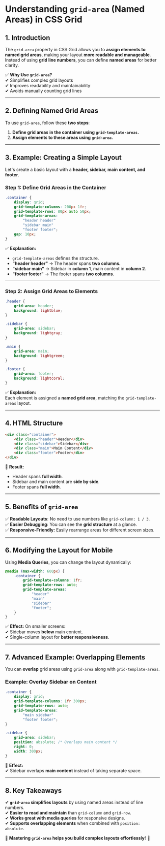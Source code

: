 # **Understanding `grid-area` (Named Areas) in CSS Grid**  

## **1. Introduction**  
The `grid-area` property in CSS Grid allows you to **assign elements to named grid areas**, making your layout **more readable and manageable**. Instead of using **grid line numbers**, you can define **named areas** for better clarity.

✅ **Why Use `grid-area`?**  
✔ Simplifies complex grid layouts  
✔ Improves readability and maintainability  
✔ Avoids manually counting grid lines  

---

## **2. Defining Named Grid Areas**  
To use `grid-area`, follow these **two steps**:  
1. **Define grid areas in the container using `grid-template-areas`.**  
2. **Assign elements to these areas using `grid-area`.**  

---

## **3. Example: Creating a Simple Layout**  
Let's create a basic layout with a **header, sidebar, main content, and footer**.

### **Step 1: Define Grid Areas in the Container**  
```css
.container {
    display: grid;
    grid-template-columns: 200px 1fr;
    grid-template-rows: 80px auto 50px;
    grid-template-areas: 
        "header header"
        "sidebar main"
        "footer footer";
    gap: 10px;
}
```
✅ **Explanation:**  
- `grid-template-areas` defines the structure.  
- **"header header"** → The header spans **two columns**.  
- **"sidebar main"** → Sidebar in **column 1**, main content in **column 2**.  
- **"footer footer"** → The footer spans **two columns**.  

---

### **Step 2: Assign Grid Areas to Elements**  
```css
.header {
    grid-area: header;
    background: lightblue;
}

.sidebar {
    grid-area: sidebar;
    background: lightgray;
}

.main {
    grid-area: main;
    background: lightgreen;
}

.footer {
    grid-area: footer;
    background: lightcoral;
}
```
✅ **Explanation:**  
Each element is assigned a **named grid area**, matching the `grid-template-areas` layout.

---

## **4. HTML Structure**
```html
<div class="container">
    <div class="header">Header</div>
    <div class="sidebar">Sidebar</div>
    <div class="main">Main Content</div>
    <div class="footer">Footer</div>
</div>
```
🎯 **Result:**  
- Header spans **full width**.  
- Sidebar and main content are **side by side**.  
- Footer spans **full width**.  

---

## **5. Benefits of `grid-area`**  
✅ **Readable Layouts:** No need to use numbers like `grid-column: 1 / 3`.  
✅ **Easier Debugging:** You can see the **grid structure** at a glance.  
✅ **Responsive-Friendly:** Easily rearrange areas for different screen sizes.  

---

## **6. Modifying the Layout for Mobile**  
Using **Media Queries**, you can change the layout dynamically:  
```css
@media (max-width: 600px) {
    .container {
        grid-template-columns: 1fr;
        grid-template-rows: auto;
        grid-template-areas: 
            "header"
            "main"
            "sidebar"
            "footer";
    }
}
```
✅ **Effect:** On smaller screens:  
✔ Sidebar moves **below** main content.  
✔ Single-column layout for **better responsiveness**.  

---

## **7. Advanced Example: Overlapping Elements**  
You can **overlap** grid areas using `grid-area` along with `grid-template-areas`.

### **Example: Overlay Sidebar on Content**
```css
.container {
    display: grid;
    grid-template-columns: 1fr 300px;
    grid-template-rows: auto;
    grid-template-areas: 
        "main sidebar"
        "footer footer";
}

.sidebar {
    grid-area: sidebar;
    position: absolute; /* Overlaps main content */
    right: 0;
    width: 300px;
}
```
🎯 **Effect:**  
✔ Sidebar overlaps **main content** instead of taking separate space.  

---

## **8. Key Takeaways**  
✔ **`grid-area` simplifies layouts** by using named areas instead of line numbers.  
✔ **Easier to read and maintain** than `grid-column` and `grid-row`.  
✔ **Works great with media queries** for responsive designs.  
✔ **Supports overlapping elements** when combined with `position: absolute`.  

🚀 **Mastering `grid-area` helps you build complex layouts effortlessly!** 🎯